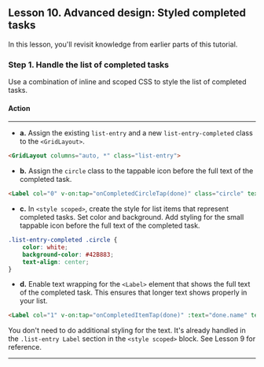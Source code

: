 ## Lesson 10. Advanced design: Styled completed tasks

In this lesson, you'll revisit knowledge from earlier parts of this tutorial.

### Step 1. Handle the list of completed tasks

Use a combination of inline and scoped CSS to style the list of completed tasks.

#### Action

<hr data-action="start" />

* **a.** Assign the existing `list-entry` and a new `list-entry-completed` class to the `<GridLayout>`.

```HTML
<GridLayout columns="auto, *" class="list-entry">
```

* **b.** Assign the `circle` class to the tappable icon before the full text of the completed task.

```HTML
<Label col="0" v-on:tap="onCompletedCircleTap(done)" class="circle" text="✓" />
```

* **c.** In `<style scoped>`, create the style for list items that represent completed tasks. Set color and background. Add styling for the small tappable icon before the full text of the completed task.

```CSS
.list-entry-completed .circle {
    color: white;
    background-color: #42B883;
    text-align: center;
}
``` 

* **d.** Enable text wrapping for the `<Label>` element that shows the full text of the completed task. This ensures that longer text shows properly in your list.

```HTML
<Label col="1" v-on:tap="onCompletedItemTap(done)" :text="done.name" textWrap="true" />
```

You don't need to do additional styling for the text. It's already handled in the `.list-entry Label` section in the `<style scoped>` block. See Lesson 9 for reference. 

<hr data-action="end" />